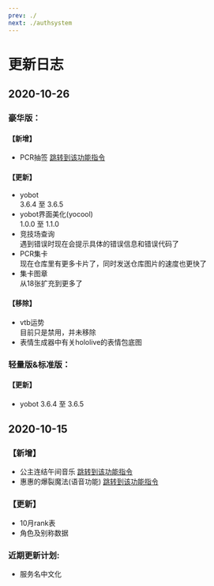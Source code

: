 ```yaml
---
prev: ./
next: ./authsystem
---
```

# 更新日志

## 2020-10-26
### 豪华版：
#### 【新增】
- PCR抽签 [跳转到该功能指令](/guide/funfunc.html#%E5%85%B6%E4%BB%96%E5%A8%B1%E4%B9%90%E5%8A%9F%E8%83%BD)
#### 【更新】
- yobot   
3.6.4 至 3.6.5
- yobot界面美化(yocool)   
1.0.0 至 1.1.0
- 竞技场查询  
遇到错误时现在会提示具体的错误信息和错误代码了
- PCR集卡  
现在仓库里有更多卡片了，同时发送仓库图片的速度也更快了
- 集卡图章  
从18张扩充到更多了
#### 【移除】
- vtb运势  
目前只是禁用，并未移除
- 表情生成器中有关hololive的表情包底图 

### 轻量版&标准版：  
#### 【更新】 
- yobot 
3.6.4 至 3.6.5
## 2020-10-15
### 【新增】
- 公主连结午间音乐    [跳转到该功能指令](/guide/funfunc.html#pcr%E5%8D%88%E9%97%B4%E9%9F%B3%E4%B9%90)
- 惠惠的爆裂魔法(语音功能)    [跳转到该功能指令](/guide/funfunc.html#%E6%83%A0%E6%83%A0%E7%9A%84%E7%88%86%E8%A3%82%E9%AD%94%E6%B3%95)
### 【更新】
- 10月rank表
- 角色及别称数据  
### 近期更新计划:
- 服务名中文化
